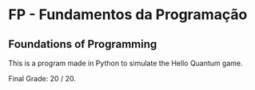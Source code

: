 # FP - Fundamentos da Programação
## Foundations of Programming

This is a program made in Python to simulate the Hello Quantum game.

Final Grade: 20 / 20.
